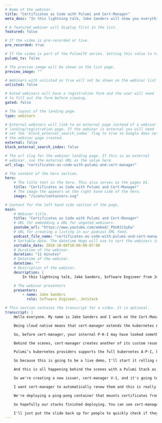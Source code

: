 ```yaml
---
# Name of the webinar.
title: "Certificates as Code with Pulumi and Cert-Manager"
meta_desc: "In this lightning talk, Jake Sanders will show you everything you need to know about deploying apps with mutual TLS automated using cert-manager."

# A featured webinar will display first in the list.
featured: false

# If the video is pre-recorded or live.
pre_recorded: true

# If the video is part of the PulumiTV series. Setting this value to true will list the video in the "PulumiTV" section.
pulumi_tv: false

# The preview image will be shown on the list page.
preview_image: ""

# Webinars with unlisted as true will not be shown on the webinar list
unlisted: false

# Gated webinars will have a registration form and the user will need
# to fill out the form before viewing.
gated: false

# The layout of the landing page.
type: webinars

# External webinars will link to an external page instead of a webinar
# landing/registration page. If the webinar is external you will need
# set the 'block_external_search_index' flag to true so Google does not index
# the webinar page created.
external: false
block_external_search_index: false

# The url slug for the webinar landing page. If this is an external
# webinar, use the external URL as the value here.
url_slug: "certificates-as-code-with-pulumi-and-cert-manager"

# The content of the hero section.
hero:
    # The title text in the hero. This also serves as the pages H1.
    title: "Certificates as Code with Pulumi and Cert-Manager"
    # The image the appears on the right hand side of the hero.
    image: "/icons/containers.svg"

# Content for the left hand side section of the page.
main:
    # Webinar title.
    title: "Certificates as Code with Pulumi and Cert-Manager"
    # URL for embedding a URL for ungated webinars.
    youtube_url: "https://www.youtube.com/embed/_PUsRJi5yEw"
    # URL for creating a listing in our podcast XML feed.
    podcast_file_name: "certificates-as-code-with-pulumi-and-cert-manager.mp3"
    # Sortable date. The datetime Hugo will use to sort the webinars in date order.
    sortable_date: 2020-10-08T10:00:00-07:00
    # Duration of the webinar.
    duration: "11 minutes"
    # Datetime of the webinar.
    datetime: ""
    # Description of the webinar.
    description: |
        In this lightning talk, Jake Sanders, Software Engineer from Jetstack, will show you everything you need to know about deploying apps with mutual TLS automated using cert-manager.

    # The webinar presenters
    presenters:
        - name: Jake Sanders
          role: Software Engineer, Jetstack

# This section contains the transcript for a video. It is optional.
transcript: |
    Hello everyone. My name is Jake Sanders and I work on the Cert-Manager Team at JetStack. And JetStack is all about cloud native engineering. So I'm very happy to be speaking to you all today at the Cloud Engineering Summit. Today I'm going to be talking about Certificates as Code with Pulumi and Cert-manager. So what is cert-manager? Cert-manager is a kubernetes controller that manages the complete lifecycle of X-509 certificates or T-L-S certificates in kubernetes.

    Being cloud native means that cert-manager extends the kubernetes A-P-I with custom resources that represent certificates, certificate requests, and certificate issuers. When you create a certificate with cert-manager, it will automatically get renewed on time, and therefore you don't need to worry about anything. We support the A-C-M-E or ACME Protocol, which means that any publicly-trusted certificate authority that implements this A-P-I can issue certificates to cert-manager, but we also support internal-only certificates with a number of pluggable issuers including Vault or an internal SelfSigned one, or even our new parent company Venafi’s trusted platform solution.

    So, before cert-manager, your internal P-K-I may have looked something like this. Signing a C-S-R, preparing it. Getting a signed C-S-R by your internal C-A, having it valid for a year or so, and then setting a reminder to yourself in calendar for next year to make sure we renew our certificate or our service will go down. However, with cert-manager you can create a certificate to custom resource. Inside the kubernetes A-P-I you can consume this from a standard kubernetes secret that's mounted inside your pod. Just like any other kubernetes secret.

    Behind the scenes, cert-manager creates another of its custom resources called The Certificate Request. And then this is picked up and signed by either an issuer in a single namespace or a cluster issuer, cluster-wide and this will go off to sign the certificate using either internal private P-K-I or off to a A-C-M-E server. So how does it integrate with Pulumi? Well as we know, Pulumi lets you write infrastructure as code in your preferred language, and as of May or early this year, Go Support was fully added, which is cool for us in JetStack. We’re mostly a Go shop.

    Pulumi’s kubernetes providers supports the full kubernetes A-P-I, but an advantage for us is that you can import your custom resource definitions, which are kubernetes, YAML, that describe to kubernetes the correct spec for custom resource and Pulumi will generate properly type-checked libraries for you to just import infrastructure.as code. And so compared with just hand-editing deployment manifests with and for— or text templates with other deployment tools, you get the full advantage of creating C-R-Ds that are checked by your language’s in-built type-checker.

    So because this is going to be a live demo, I'll start it rolling now if you want to follow along. I know it's a remote video presentation. So I put the link to the code, but also a Q-R code that you can scan with your phone. And while it's— while it’s going on, we will set this going. And I'll explain what's going on while it's running. So, the contents of the demo is we're going to create a private C-A and deploy cert-manager, create the cert-manager issuer with our private C-A inside, then create the cert-manager certificate resources at which— at which point cert-manager will automatically sign and maintain the lifecycle. And then will create two deployments that talk to each other using mutual T-L-S signed by this.

    And this is all happening behind the scenes with a Pulumi Stack as you can see here. So I'll talk through what it actually looks like in Pulumi. So using Pulumi's built-in T-L-S provider, we no longer need to do any kind of certificate wrangling with open S-L on the command line. I’m gonna say I want a private key and a certificate that's allowed to be a C-A and self-signed. We’ll then create a secret inside kubernetes using the Pulumi kubernetes provider. And this is using the Core V-1 A-P-I and the Meta V-1 A-P-I and we're pulling the data from our existing signed and private key. Using the help of a converter to base64 because kubernetes secrets have to be base64 encoded. This is where the magic happens. So using the C-R-D to Pulumi Tool that you can find on Pulumi’s website, I've taken our cert-manager custom resource and converted it into a library that I can just import and deploy along with my— the rest of my Pulumi stack.

    So we're creating a new issuer, cert-manager V-1, and it's going to be called C-A in the main space default and it will pull from the secret that we created earlier in the stack called C-A. Now we'll deploy certificates for each of our apps so we can have a ping certificate and a pong certificate signed for the service addresses of those services— those deployments rather. And by creating this certificate resource, we're signaling to cert-manager that we want it to sign certificates that are valid for 1 hour and 30 minutes before they expire.

    I want cert-manager to automatically renew them and this is really useful because no longer need a calendar invite to remember to renew your certificates. Cert-manager takes care of it and because we're using extremely short lived certificates, if any of these credentials were to leak, it shouldn't really matter because they have a very short lifetime. And probably most of the people watching have already seen a kubernetes deployment so I didn't include the entire code because it wouldn't fit on the slide, anyway.

    We're deploying a ping-pong container that mounts certificates from a secret and these— this secret will exist because cert-manager has put it there. So transitioning over to my terminal, we should be able to see— We created our, issuer. We created our certificates. Which created some secrets. And we created our deployments that are all talking to each other using a secret.

    So hopefully our stacks finished deploying. You can see cert-manager, all of the R-BAC commission's that cert-manager needs to work our C-A issuer, our services, and deployments. And I got the— I got Pulumi to output the U-R-Ls of the resulting services so we can go and look at them and show that, well, ping service has managed to communicate with our pong service and authenticated with a certificate issued by our private C-A. So that's our lightning-quick demo.

    I'll just put the slide back up for people to quickly check if they want to— if they missed it the first time. And that's it for our quickly deploying a completely managed internal private P-K-I solution with a few lines of Pulumi and cert-manager. And thanks very much and hope you enjoy the rest of the conference.
---
```

